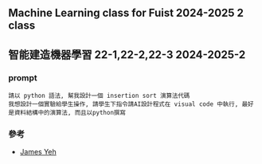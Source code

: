 ## Machine Learning class for Fuist 2024-2025 2 class
## 智能建造機器學習 22-1,22-2,22-3   2024-2025-2 
###  prompt
```
請以 python 語法, 幫我設計一個 insertion sort 演算法代碼
我想設計一個實驗給學生操作, 請學生下指令請AI設計程式在 visual code 中執行, 最好是資料結構中的演算法, 而且以python撰寫
```
### 參考
* [James Yeh](https://gist.github.com/yehjames)
